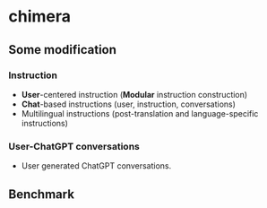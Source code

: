 # chimera


## Some modification

### Instruction
- **User**-centered  instruction (**Modular** instruction construction)
- **Chat**-based instructions (user, instruction, conversations)
- Multilingual instructions (post-translation and language-specific instructions)

### User-ChatGPT conversations
- User generated ChatGPT conversations.


## Benchmark

